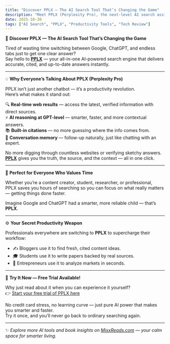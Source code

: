 ```yaml
---
title: "Discover PPLX — The AI Search Tool That’s Changing the Game"
description: "Meet PPLX (Perplexity Pro), the next-level AI search assistant that combines real-time web results, GPT-level reasoning, and verified citations — try it free today!"
date: 2025-10-30
tags: ["AI Search", "PPLX", "Productivity Tools", "Tech Review"]
---
```


🚀 **Discover PPLX — The AI Search Tool That’s Changing the Game**

Tired of wasting time switching between Google, ChatGPT, and endless tabs just to get one clear answer?  
Say hello to **[PPLX](https://pplx.ai/wilsonwils75983)** — your all-in-one AI-powered search engine that delivers accurate, cited, and up-to-date answers instantly.

---

💡 **Why Everyone’s Talking About PPLX (Perplexity Pro)**

PPLX isn’t just another chatbot — it’s a productivity revolution.  
Here’s what makes it stand out:

🔍 **Real-time web results** — access the latest, verified information with direct sources.  
⚡ **AI reasoning at GPT-level** — smarter, faster, and more contextual answers.  
📚 **Built-in citations** — no more guessing where the info comes from.  
💬 **Conversation memory** — follow-up naturally, just like chatting with an expert.

No more digging through countless websites or verifying sketchy answers.  
**[PPLX](https://pplx.ai/wilsonwils75983)** gives you the truth, the source, and the context — all in one click.

---

🧠 **Perfect for Everyone Who Values Time**

Whether you’re a content creator, student, researcher, or professional, PPLX saves you hours of searching so you can focus on what really matters — getting things done faster.

Imagine Google and ChatGPT had a smarter, more reliable child — that’s **PPLX**.

---

⚙️ **Your Secret Productivity Weapon**

Professionals everywhere are switching to **PPLX** to supercharge their workflow:

- ✍️ Bloggers use it to find fresh, cited content ideas.  
- 🎓 Students use it to write papers backed by real sources.  
- 💼 Entrepreneurs use it to analyze markets in seconds.

---

🔗 **Try It Now — Free Trial Available!**

Why just read about it when you can experience it yourself?  
👉 [Start your free trial of PPLX here](https://pplx.ai/wilsonwils75983)

No credit card stress, no learning curve — just pure AI power that makes you smarter and faster.  
Try it once, and you’ll never go back to ordinary searching again.

---

✨ *Explore more AI tools and book insights on [MixxReads.com](https://mixxreads.com) — your calm space for smarter living.*
